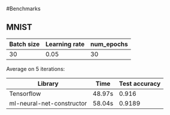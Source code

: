 #Benchmarks

## MNIST

Batch size | Learning rate | num_epochs
-----------|---------------|-----------
30 | 0.05 | 30

Average on 5 iterations:

Library | Time | Test accuracy
--------|------|--------------
Tensorflow | 48.97s | 0.916
ml-neural-net-constructor | 58.04s | 0.9189
